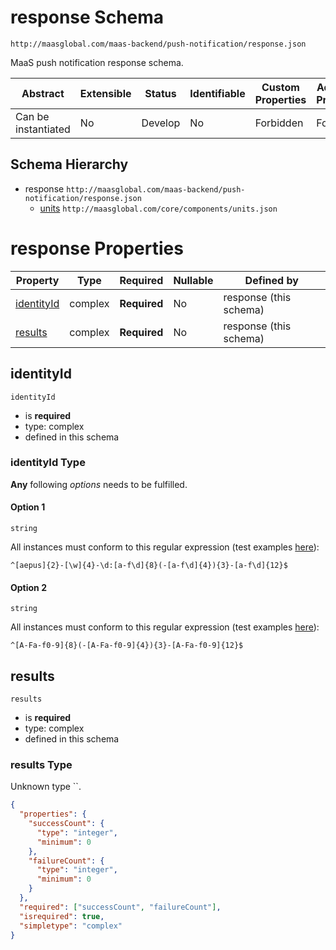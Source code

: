# response Schema

```
http://maasglobal.com/maas-backend/push-notification/response.json
```

MaaS push notification response schema.

| Abstract            | Extensible | Status  | Identifiable | Custom Properties | Additional Properties | Defined In                                                    |
| ------------------- | ---------- | ------- | ------------ | ----------------- | --------------------- | ------------------------------------------------------------- |
| Can be instantiated | No         | Develop | No           | Forbidden         | Forbidden             | [maas-backend/push-notification/response.json](response.json) |

## Schema Hierarchy

- response `http://maasglobal.com/maas-backend/push-notification/response.json`
  - [units](../../core/components/units.md) `http://maasglobal.com/core/components/units.json`

# response Properties

| Property                  | Type    | Required     | Nullable | Defined by             |
| ------------------------- | ------- | ------------ | -------- | ---------------------- |
| [identityId](#identityid) | complex | **Required** | No       | response (this schema) |
| [results](#results)       | complex | **Required** | No       | response (this schema) |

## identityId

`identityId`

- is **required**
- type: complex
- defined in this schema

### identityId Type

**Any** following _options_ needs to be fulfilled.

#### Option 1

`string`

All instances must conform to this regular expression (test examples
[here](<https://regexr.com/?expression=%5E%5Baepus%5D%7B2%7D-%5B%5Cw%5D%7B4%7D-%5Cd%3A%5Ba-f%5Cd%5D%7B8%7D(-%5Ba-f%5Cd%5D%7B4%7D)%7B3%7D-%5Ba-f%5Cd%5D%7B12%7D%24>)):

```regex
^[aepus]{2}-[\w]{4}-\d:[a-f\d]{8}(-[a-f\d]{4}){3}-[a-f\d]{12}$
```

#### Option 2

`string`

All instances must conform to this regular expression (test examples
[here](<https://regexr.com/?expression=%5E%5BA-Fa-f0-9%5D%7B8%7D(-%5BA-Fa-f0-9%5D%7B4%7D)%7B3%7D-%5BA-Fa-f0-9%5D%7B12%7D%24>)):

```regex
^[A-Fa-f0-9]{8}(-[A-Fa-f0-9]{4}){3}-[A-Fa-f0-9]{12}$
```

## results

`results`

- is **required**
- type: complex
- defined in this schema

### results Type

Unknown type ``.

```json
{
  "properties": {
    "successCount": {
      "type": "integer",
      "minimum": 0
    },
    "failureCount": {
      "type": "integer",
      "minimum": 0
    }
  },
  "required": ["successCount", "failureCount"],
  "isrequired": true,
  "simpletype": "complex"
}
```
